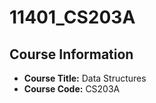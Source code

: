 # 11401_CS203A

## Course Information
- **Course Title:** Data Structures
- **Course Code:** CS203A

